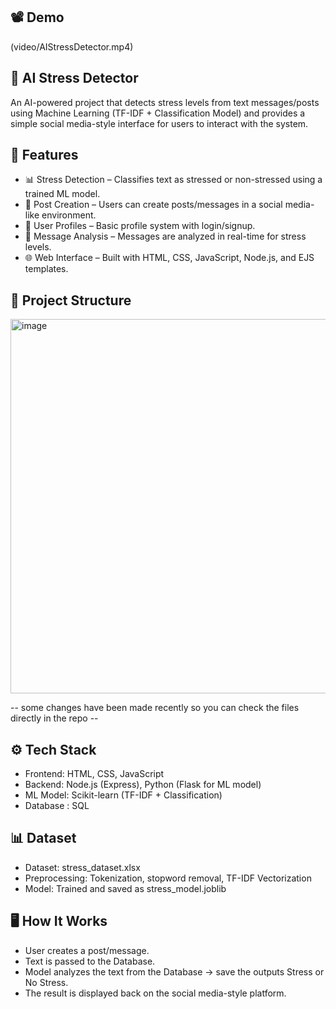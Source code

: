 ## 📽️ Demo  
(video/AIStressDetector.mp4)

## 🧠 AI Stress Detector

An AI-powered project that detects stress levels from text messages/posts using Machine Learning (TF-IDF + Classification Model) and provides a simple social media-style interface for users to interact with the system.

## 🚀 Features

- 📊 Stress Detection – Classifies text as stressed or non-stressed using a trained ML model.
- 📝 Post Creation – Users can create posts/messages in a social media-like environment.
- 👤 User Profiles – Basic profile system with login/signup.
- 💬 Message Analysis – Messages are analyzed in real-time for stress levels.
- 🌐 Web Interface – Built with HTML, CSS, JavaScript, Node.js, and EJS templates.

## 📂 Project Structure

<img width="764" height="599" alt="image" src="https://github.com/user-attachments/assets/d5a0ad64-faa9-473e-a9f7-40c9fc974205" />

-- some changes have been made recently so you can check the files directly in the repo --

## ⚙️ Tech Stack

- Frontend: HTML, CSS, JavaScript
- Backend: Node.js (Express), Python (Flask for ML model)
- ML Model: Scikit-learn (TF-IDF + Classification)
- Database : SQL

## 📊 Dataset

- Dataset: stress_dataset.xlsx
- Preprocessing: Tokenization, stopword removal, TF-IDF Vectorization
- Model: Trained and saved as stress_model.joblib

## 🖥️ How It Works

- User creates a post/message.
- Text is passed to the Database.
- Model analyzes the text from the Database → save the outputs Stress or No Stress.
- The result is displayed back on the social media-style platform.
